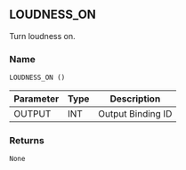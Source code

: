 ## LOUDNESS\_ON

 Turn loudness on.


### Name

`LOUDNESS_ON ()`


| Parameter | Type | Description       |
| --------- | ---- | ----------------- |
| OUTPUT    | INT  | Output Binding ID |


### Returns

`None`